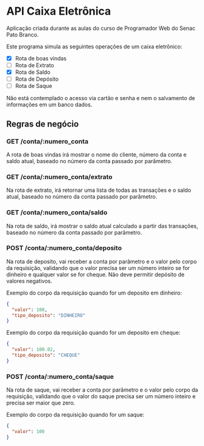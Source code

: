 # API Caixa Eletrônica

Aplicação criada durante as aulas do curso de Programador Web do Senac Pato Branco.

Este programa simula as seguintes operações de um caixa eletrônico:

- [x] Rota de boas vindas
- [ ] Rota de Extrato
- [x] Rota de Saldo
- [ ] Rota de Depósito
- [ ] Rota de Saque

Não está contemplado o acesso via cartão e senha e nem o salvamento de informações em um banco dados.

## Regras de negócio 

### GET /conta/:numero_conta
A rota de boas vindas irá mostrar o nome do cliente, número da conta e saldo atual, baseado no número da conta passado por parâmetro.

### GET /conta/:numero_conta/extrato
Na rota de extrato, irá retornar uma lista de todas as transações e o saldo atual, baseado no número da conta passado por parâmetro.

### GET /conta/:numero_conta/saldo
Na rota de saldo, irá mostrar o saldo atual calculado a partir das transações, baseado no número da conta passado por parâmetro.

### POST /conta/:numero_conta/deposito

Na rota de deposito, vai receber a conta por parâmetro e o valor pelo corpo da requisição, validando que o valor precisa ser um número inteiro se for dinheiro e qualquer valor se for cheque. Não deve permitir depósito de valores negativos.

Exemplo do corpo da requisição quando for um deposito em dinheiro:

```json
{
  "valor": 100,
  "tipo_deposito": "DINHEIRO"
}
```

Exemplo do corpo da requisição quando for um deposito em cheque:

```json
{
  "valor": 100.02,
  "tipo_deposito": "CHEQUE"
}
```

### POST /conta/:numero_conta/saque

Na rota de saque, vai receber a conta por parâmetro e o valor pelo corpo da requisição, validando que o valor do saque precisa ser um número inteiro e precisa ser maior que zero.

Exemplo do corpo da requisição quando for um saque:

```json
{
  "valor": 100
}
```
